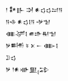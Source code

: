 <div class='block'>
<div class='line'>𒁹 𒀯𒃲 𒋫 𒀭𒌓𒌓𒁺𒀀</div>
<div class='line'>𒀀𒈾 𒀭𒌓𒋙𒀀 𒋩𒈠</div>
<div class='line'>𒈪𒋚𒋙 𒌑𒈥𒊑𒈠</div>
<div class='line'>𒃻𒌦 𒂟 𒉽 𒀸 𒂂𒋙</div>
<div class='line'>𒊒𒌓</div>
<div class='line'>𒃻 𒁹𒀭𒀝𒅅𒁉</div>
</div>